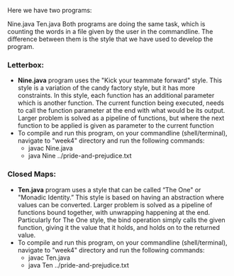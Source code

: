 Here we have two programs:

Nine.java
Ten.java
 Both programs are doing the same task, which is counting the words in a file given by the user in the commandline. The difference between them is the style that we have used to develop the program.

### Letterbox:
- **Nine.java** program uses the "Kick your teammate forward" style. This style is a variation of the candy factory style, but it has more constraints. In this style, each function has an additional parameter which is another function. The current function being executed, needs to call the function parameter at the end with what would be its output. Larger problem is solved as a pipeline of functions, but where the next function to be applied is given as parameter to the current function
- To compile and run this program, on your commandline (shell/terminal), navigate to "week4" directory and run the following commands:
  - javac Nine.java
  - java Nine ../pride-and-prejudice.txt






### Closed Maps:
- **Ten.java** program uses a style that can be called “The One" or "Monadic Identity.” This style is based on having an abstraction where values can be converted. Larger problem is solved as a pipeline of functions bound together, with unwrapping happening at the end. Particularly for The One style, the bind operation simply calls the given function, giving it the value that it holds, and holds on to the returned value.
- To compile and run this program, on your commandline (shell/terminal), navigate to "week4" directory and run the following commands:
  - javac Ten.java
  - java Ten ../pride-and-prejudice.txt
